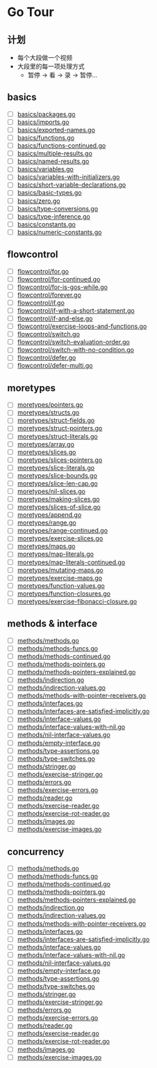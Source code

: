 # Go Tour

## 计划
* 每个大段做一个视频
* 大段里的每一项处理方式
  * 暂停 -> 看 -> 录 -> 暂停...


## basics
* [ ] [basics/packages.go](basics/packages.go)
* [ ] [basics/imports.go](basics/imports.go)
* [ ] [basics/exported-names.go](basics/exported-names.go)
* [ ] [basics/functions.go](basics/functions.go)
* [ ] [basics/functions-continued.go](basics/functions-continued.go)
* [ ] [basics/multiple-results.go](basics/multiple-results.go)
* [ ] [basics/named-results.go](basics/named-results.go)
* [ ] [basics/variables.go](basics/variables.go)
* [ ] [basics/variables-with-initializers.go](basics/variables-with-initializers.go)
* [ ] [basics/short-variable-declarations.go](basics/short-variable-declarations.go)
* [ ] [basics/basic-types.go](basics/basic-types.go)
* [ ] [basics/zero.go](basics/zero.go)
* [ ] [basics/type-conversions.go](basics/type-conversions.go)
* [ ] [basics/type-inference.go](basics/type-inference.go)
* [ ] [basics/constants.go](basics/constants.go)
* [ ] [basics/numeric-constants.go](basics/numeric-constants.go)

## flowcontrol
* [ ] [flowcontrol/for.go](flowcontrol/for.go)
* [ ] [flowcontrol/for-continued.go](flowcontrol/for-continued.go)
* [ ] [flowcontrol/for-is-gos-while.go](flowcontrol/for-is-gos-while.go)
* [ ] [flowcontrol/forever.go](flowcontrol/forever.go)
* [ ] [flowcontrol/if.go](flowcontrol/if.go)
* [ ] [flowcontrol/if-with-a-short-statement.go](flowcontrol/if-with-a-short-statement.go)
* [ ] [flowcontrol/if-and-else.go](flowcontrol/if-and-else.go)
* [ ] [flowcontrol/exercise-loops-and-functions.go](flowcontrol/exercise-loops-and-functions.go)
* [ ] [flowcontrol/switch.go](flowcontrol/switch.go)
* [ ] [flowcontrol/switch-evaluation-order.go](flowcontrol/switch-evaluation-order.go)
* [ ] [flowcontrol/switch-with-no-condition.go](flowcontrol/switch-with-no-condition.go)
* [ ] [flowcontrol/defer.go](flowcontrol/defer.go)
* [ ] [flowcontrol/defer-multi.go](flowcontrol/defer-multi.go)

## moretypes
* [ ] [moretypes/pointers.go](moretypes/pointers.go)
* [ ] [moretypes/structs.go](moretypes/structs.go)
* [ ] [moretypes/struct-fields.go](moretypes/struct-fields.go)
* [ ] [moretypes/struct-pointers.go](moretypes/struct-pointers.go)
* [ ] [moretypes/struct-literals.go](moretypes/struct-literals.go)
* [ ] [moretypes/array.go](moretypes/array.go)
* [ ] [moretypes/slices.go](moretypes/slices.go)
* [ ] [moretypes/slices-pointers.go](moretypes/slices-pointers.go)
* [ ] [moretypes/slice-literals.go](moretypes/slice-literals.go)
* [ ] [moretypes/slice-bounds.go](moretypes/slice-bounds.go)
* [ ] [moretypes/slice-len-cap.go](moretypes/slice-len-cap.go)
* [ ] [moretypes/nil-slices.go](moretypes/nil-slices.go)
* [ ] [moretypes/making-slices.go](moretypes/making-slices.go)
* [ ] [moretypes/slices-of-slice.go](moretypes/slices-of-slice.go)
* [ ] [moretypes/append.go](moretypes/append.go)
* [ ] [moretypes/range.go](moretypes/range.go)
* [ ] [moretypes/range-continued.go](moretypes/range-continued.go)
* [ ] [moretypes/exercise-slices.go](moretypes/exercise-slices.go)
* [ ] [moretypes/maps.go](moretypes/maps.go)
* [ ] [moretypes/map-literals.go](moretypes/map-literals.go)
* [ ] [moretypes/map-literals-continued.go](moretypes/map-literals-continued.go)
* [ ] [moretypes/mutating-maps.go](moretypes/mutating-maps.go)
* [ ] [moretypes/exercise-maps.go](moretypes/exercise-maps.go)
* [ ] [moretypes/function-values.go](moretypes/function-values.go)
* [ ] [moretypes/function-closures.go](moretypes/function-closures.go)
* [ ] [moretypes/exercise-fibonacci-closure.go](moretypes/exercise-fibonacci-closure.go)

## methods & interface
* [ ] [methods/methods.go](methods/methods.go)
* [ ] [methods/methods-funcs.go](methods/methods-funcs.go)
* [ ] [methods/methods-continued.go](methods/methods-continued.go)
* [ ] [methods/methods-pointers.go](methods/methods-pointers.go)
* [ ] [methods/methods-pointers-explained.go](methods/methods-pointers-explained.go)
* [ ] [methods/indirection.go](methods/indirection.go)
* [ ] [methods/indirection-values.go](methods/indirection-values.go)
* [ ] [methods/methods-with-pointer-receivers.go](methods/methods-with-pointer-receivers.go)
* [ ] [methods/interfaces.go](methods/interfaces.go)
* [ ] [methods/interfaces-are-satisfied-implicitly.go](methods/interfaces-are-satisfied-implicitly.go)
* [ ] [methods/interface-values.go](methods/interface-values.go)
* [ ] [methods/interface-values-with-nil.go](methods/interface-values-with-nil.go)
* [ ] [methods/nil-interface-values.go](methods/nil-interface-values.go)
* [ ] [methods/empty-interface.go](methods/empty-interface.go)
* [ ] [methods/type-assertions.go](methods/type-assertions.go)
* [ ] [methods/type-switches.go](methods/type-switches.go)
* [ ] [methods/stringer.go](methods/stringer.go)
* [ ] [methods/exercise-stringer.go](methods/exercise-stringer.go)
* [ ] [methods/errors.go](methods/errors.go)
* [ ] [methods/exercise-errors.go](methods/exercise-errors.go)
* [ ] [methods/reader.go](methods/reader.go)
* [ ] [methods/exercise-reader.go](methods/exercise-reader.go)
* [ ] [methods/exercise-rot-reader.go](methods/exercise-rot-reader.go)
* [ ] [methods/images.go](methods/images.go)
* [ ] [methods/exercise-images.go](methods/exercise-images.go)

## concurrency
* [ ] [methods/methods.go](methods/methods.go)
* [ ] [methods/methods-funcs.go](methods/methods-funcs.go)
* [ ] [methods/methods-continued.go](methods/methods-continued.go)
* [ ] [methods/methods-pointers.go](methods/methods-pointers.go)
* [ ] [methods/methods-pointers-explained.go](methods/methods-pointers-explained.go)
* [ ] [methods/indirection.go](methods/indirection.go)
* [ ] [methods/indirection-values.go](methods/indirection-values.go)
* [ ] [methods/methods-with-pointer-receivers.go](methods/methods-with-pointer-receivers.go)
* [ ] [methods/interfaces.go](methods/interfaces.go)
* [ ] [methods/interfaces-are-satisfied-implicitly.go](methods/interfaces-are-satisfied-implicitly.go)
* [ ] [methods/interface-values.go](methods/interface-values.go)
* [ ] [methods/interface-values-with-nil.go](methods/interface-values-with-nil.go)
* [ ] [methods/nil-interface-values.go](methods/nil-interface-values.go)
* [ ] [methods/empty-interface.go](methods/empty-interface.go)
* [ ] [methods/type-assertions.go](methods/type-assertions.go)
* [ ] [methods/type-switches.go](methods/type-switches.go)
* [ ] [methods/stringer.go](methods/stringer.go)
* [ ] [methods/exercise-stringer.go](methods/exercise-stringer.go)
* [ ] [methods/errors.go](methods/errors.go)
* [ ] [methods/exercise-errors.go](methods/exercise-errors.go)
* [ ] [methods/reader.go](methods/reader.go)
* [ ] [methods/exercise-reader.go](methods/exercise-reader.go)
* [ ] [methods/exercise-rot-reader.go](methods/exercise-rot-reader.go)
* [ ] [methods/images.go](methods/images.go)
* [ ] [methods/exercise-images.go](methods/exercise-images.go)